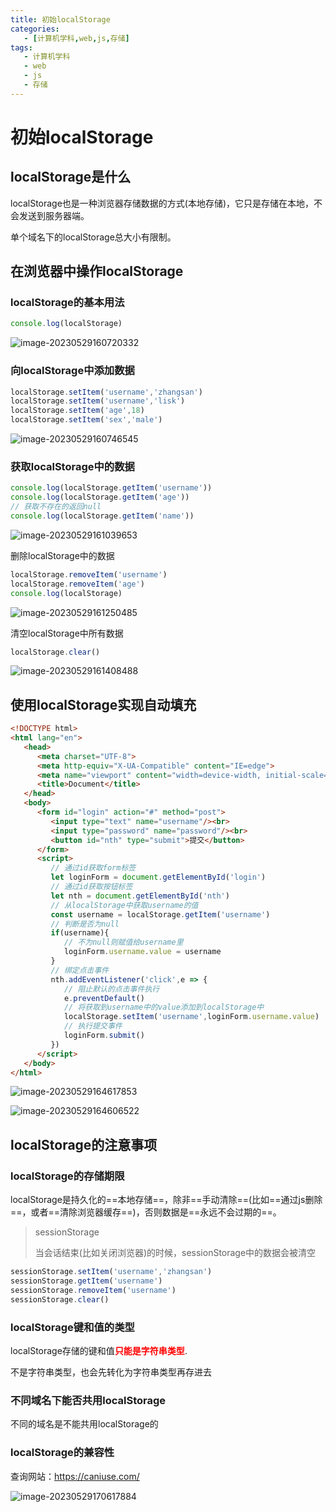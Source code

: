 ```yaml
---
title: 初始localStorage
categories:
   - [计算机学科,web,js,存储]
tags:
   - 计算机学科
   - web
   - js
   - 存储
---
```


# 初始localStorage

## localStorage是什么

localStorage也是一种浏览器存储数据的方式(本地存储)，它只是存储在本地，不会发送到服务器端。

单个域名下的localStorage总大小有限制。

## 在浏览器中操作localStorage

### localStorage的基本用法

```js
console.log(localStorage)
```

![image-20230529160720332](https://raw.githubusercontent.com/PigPigLetsGo/imeages/master/202308040740380.png)

### 向localStorage中添加数据

```js
localStorage.setItem('username','zhangsan')
localStorage.setItem('username','lisk')
localStorage.setItem('age',18)
localStorage.setItem('sex','male')
```

![image-20230529160746545](https://raw.githubusercontent.com/PigPigLetsGo/imeages/master/202308040741101.png)

### 获取localStorage中的数据

```js
console.log(localStorage.getItem('username'))
console.log(localStorage.getItem('age'))
// 获取不存在的返回null
console.log(localStorage.getItem('name'))
```

![image-20230529161039653](https://raw.githubusercontent.com/PigPigLetsGo/imeages/master/202308040741897.png)

删除localStorage中的数据

```js
localStorage.removeItem('username')
localStorage.removeItem('age')
console.log(localStorage)
```

![image-20230529161250485](https://raw.githubusercontent.com/PigPigLetsGo/imeages/master/202308040741739.png)

清空localStorage中所有数据

```js
localStorage.clear()
```

![image-20230529161408488](https://raw.githubusercontent.com/PigPigLetsGo/imeages/master/202308040741469.png)



## 使用localStorage实现自动填充

```html
<!DOCTYPE html>
<html lang="en">
   <head>
      <meta charset="UTF-8">
      <meta http-equiv="X-UA-Compatible" content="IE=edge">
      <meta name="viewport" content="width=device-width, initial-scale=1.0">
      <title>Document</title>
   </head>
   <body>
      <form id="login" action="#" method="post">
         <input type="text" name="username"/><br>
         <input type="password" name="password"/><br>
         <button id="nth" type="submit">提交</button>
      </form> 
      <script>
         // 通过id获取form标签
         let loginForm = document.getElementById('login')
         // 通过id获取按钮标签
         let nth = document.getElementById('nth')
         // 从localStorage中获取username的值
         const username = localStorage.getItem('username')
         // 判断是否为null
         if(username){
            // 不为null则赋值给username里
            loginForm.username.value = username
         }
         // 绑定点击事件
         nth.addEventListener('click',e => {
            // 阻止默认的点击事件执行
            e.preventDefault()
            // 将获取到username中的value添加到localStorage中
            localStorage.setItem('username',loginForm.username.value)
            // 执行提交事件
            loginForm.submit()
         })
      </script>
   </body>
</html>
```

![image-20230529164617853](https://raw.githubusercontent.com/PigPigLetsGo/imeages/master/202308040753445.png)

![image-20230529164606522](https://raw.githubusercontent.com/PigPigLetsGo/imeages/master/202308040753926.png)

## localStorage的注意事项

### localStorage的存储期限

localStorage是持久化的==本地存储==，除非==手动清除==(比如==通过js删除==，或者==清除浏览器缓存==)，否则数据是==永远不会过期的==。

>  sessionStorage
>
>  当会话结束(比如关闭浏览器)的时候，sessionStorage中的数据会被清空

```js
sessionStorage.setItem('username','zhangsan')
sessionStorage.getItem('username')
sessionStorage.removeItem('username')
sessionStorage.clear()
```

### localStorage键和值的类型

localStorage存储的键和值<font color=red>**只能是字符串类型**</font>.

不是字符串类型，也会先转化为字符串类型再存进去

### 不同域名下能否共用localStorage

不同的域名是不能共用localStorage的

### localStorage的兼容性

查询网站：https://caniuse.com/

![image-20230529170617884](https://raw.githubusercontent.com/PigPigLetsGo/imeages/master/202308040744887.png)